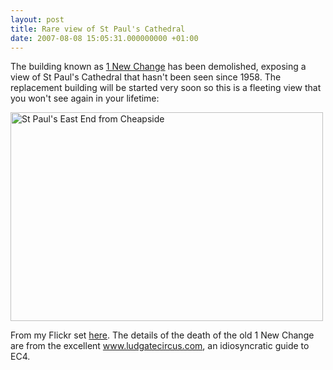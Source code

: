 ```yaml
---
layout: post
title: Rare view of St Paul's Cathedral
date: 2007-08-08 15:05:31.000000000 +01:00
---
```

The building known as <a target="_blank" href="http://www.ludgatecircus.com/1_new_change.htm">1 New Change</a> has been demolished, exposing a view of St Paul's Cathedral that hasn't been seen since 1958. The replacement building will be started very soon so this is a fleeting view that you won't see again in your lifetime:

<img border="0" align="middle" width="500" src="http://farm2.static.flickr.com/1071/1049454586_67c832c057.jpg" alt="St Paul's East End from Cheapside" height="334" />

From my Flickr set <a target="_blank" href="http://www.flickr.com/photos/dominicsayers/collections/72157600882111941/">here</a>. The details of the death of the old 1 New Change are from the excellent <a href="http://www.ludgatecircus.com/">www.ludgatecircus.com</a>, an idiosyncratic guide to EC4.
